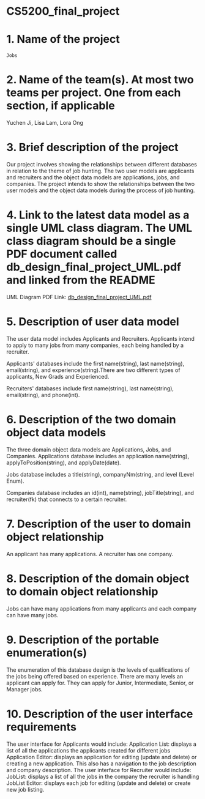 # CS5200_final_project



# 1. Name of the project 

	Jobs

# 2. Name of the team(s). At most two teams per project. One from each section, if applicable

Yuchen Ji, Lisa Lam, Lora Ong

# 3. Brief description of the project

Our project involves showing the relationships between different databases in relation to the theme of job hunting. The two user models are applicants and recruiters and the object data models are applications, jobs, and companies. The project intends to show the relationships between the two user models and the object data models during the process of job hunting.
	
# 4. Link to the latest data model as a single UML class diagram. The UML class diagram should be a single PDF document called db_design_final_project_UML.pdf and linked from the README

UML Diagram PDF Link:
[db_design_final_project_UML.pdf](https://github.com/octari/CS5200_db_project/blob/main/CS5200%20Final%20Project%20UML%20Diagram.pdf)

# 5. Description of user data model

The user data model includes Applicants and Recruiters. Applicants intend to apply to many jobs from many companies, each being handled by a recruiter.

Applicants' databases include the first name(string), last name(string), email(string), and experience(string).There are two different types of applicants, New Grads and Experienced.

Recruiters' databases include first name(string), last name(string), email(string), and phone(int).

# 6. Description of the two domain object data models

The three domain object data models are Applications, Jobs, and Companies. 
Applications database includes an application name(string), applyToPosition(string), and applyDate(date).

Jobs database includes  a title(string), companyNm(string,  and level (Level Enum).

Companies database includes an id(int), name(string), jobTitle(string), and recruiter(fk) that connects to a certain recruiter.

# 7. Description of the user to domain object relationship

An applicant has many applications. A recruiter has one company.


# 8. Description of the domain object to domain object relationship

Jobs can have many applications from many applicants and each company can have many jobs.

# 9. Description of the portable enumeration(s)

The enumeration of this database design is the levels of qualifications of the jobs being offered based on experience. There are many levels an applicant can apply for. They can apply for Junior, Intermediate, Senior, or Manager jobs.

# 10. Description of the user interface requirements

The user interface for Applicants would include:
Application List: displays a list of all the applications the applicants created for different jobs
Application Editor: displays an application for editing (update and delete) or creating a new application. This also has a navigation to the job description and company description.
The user interface for Recruiter would include:
JobList: displays a list of all the jobs in the company the recruiter is handling
JobList Editor: displays each job for editing (update and delete) or create new job listing.
